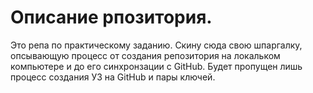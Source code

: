 # Описание рпозитория.

Это репа по практическому заданию. Скину сюда свою шпаргалку, опсывающую процесс от создания репозитория на локальком компьютере и до его синхронзации с GitHub.
Будет пропущен лишь процесс создания УЗ на GitHub и пары ключей.
